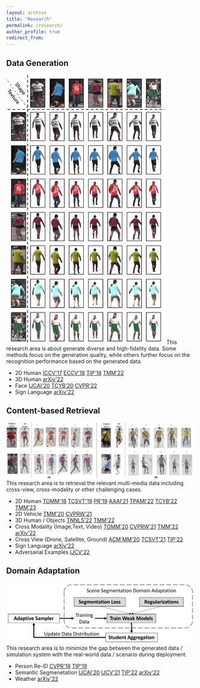 ```yaml
---
layout: archive
title: "Research"
permalink: /research/
author_profile: true
redirect_from: 
---
```


## Data Generation
![](https://github.com/layumi/3D-Magic-Mirror/raw/master/doc/current_rainbow_github.gif?raw=true)
This research area is about generate diverse and high-fidelity data. Some methods focus on the generation quality, while others further focus on the recognition performance based on the generated data.
- 2D Human [ICCV'17](https://zdzheng.xyz/publication/Unlabele2017) [ECCV'18](https://zdzheng.xyz/publication/Macro-mi2018) [TIP'18](https://zdzheng.xyz/publication/Multi-ps2018) [TMM'22](https://zdzheng.xyz/publication/SPG-VTON2022)
- 3D Human [arXiv'22](https://zdzheng.xyz/publication/3D-Magic2022)
- Face [IJCAI'20](https://zdzheng.xyz/publication/Real-Wor2020) [TCYB'20](https://zdzheng.xyz/publication/Unsuperv2020) [CVPR'22](https://zdzheng.xyz/publication/Multi-Vi2022)
- Sign Language [arXiv'22](https://zdzheng.xyz/publication/Jointly-2022) 


## Content-based Retrieval 
![](https://github.com/layumi/person-reid-3d/raw/master/imgs/demo-1.jpg)
This research area is to retrieval the relevant multi-media data including cross-view, cross-modality or other challenging cases. 
- 2D Human [TOMM'18](https://zdzheng.xyz/publication/A-discri2018) [TCSVT'19](https://zdzheng.xyz/publication/Pedestri2018) [PR'19](https://zdzheng.xyz/publication/Improvin2019) [AAAI'21](https://zdzheng.xyz/publication/Decouple2021) [TPAMI'22](https://zdzheng.xyz/publication/DMRNet-L2022) [TCYB'22](https://zdzheng.xyz/publication/Soft-Per2022) [TMM'23](https://zdzheng.xyz/publication/Progress2023)
- 2D Vehicle [TMM'20](https://zdzheng.xyz/publication/VehicleN2020) [CVPRW'21](https://zdzheng.xyz/publication/Robust-V2021)
- 3D Human / Objects [TNNLS'22](https://zdzheng.xyz/publication/Paramete2022) [TMM'22](https://zdzheng.xyz/publication/Self-sup2022)
- Cross Modality (Image,Text, Video) [TOMM'20](https://zdzheng.xyz/publication/Dual-pat2020) [CVPRW'21](https://zdzheng.xyz/publication/Connecti2021) [TMM'22](https://zdzheng.xyz/publication/Align-an2022) [arXiv'22](https://zdzheng.xyz/publication/Composed2022)
- Cross View (Drone, Satellite, Ground) [ACM MM'20](https://zdzheng.xyz/publication/Universi2020) [TCSVT'21](https://zdzheng.xyz/publication/Each-par2021) [TIP'22](https://zdzheng.xyz/publication/Joint-Re2022)
- Sign Language [arXiv'22](https://zdzheng.xyz/publication/StepNet-2022)
- Adversarial Examples [IJCV'22](https://zdzheng.xyz/publication/U-turn-C2022)


## Domain Adaptation 
![](https://github.com/layumi/AdaBoost_Seg/raw/master/pipeline.png)
This research area is to minimize the gap between the generated data / simulation system with the real-world data / scenario during deployment. 
- Person Re-ID [CVPR'18](https://zdzheng.xyz/publication/Camera-s2018) [TIP'19](https://zdzheng.xyz/publication/Camstyle2019)
- Semantic Segmenetation [IJCAI'20](https://zdzheng.xyz/publication/Unsuperv2020) [IJCV'21](https://zdzheng.xyz/publication/Rectifyi2021) [TIP'22](https://zdzheng.xyz/publication/Adaptive2022) [arXiv'22](https://zdzheng.xyz/publication/PiPa-Pix2022)
- Weather [arXiv'22](https://zdzheng.xyz/publication/Multiple2022)
